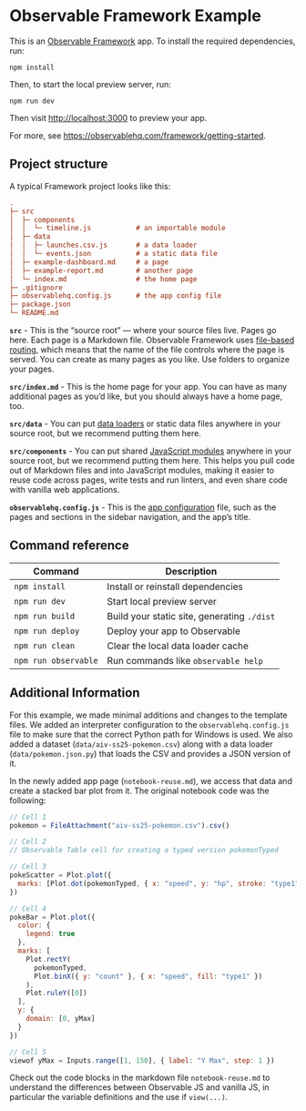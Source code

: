 # Observable Framework Example


This is an [Observable Framework](https://observablehq.com/framework/) app. To install the required dependencies, run:

```
npm install
```

Then, to start the local preview server, run:

```
npm run dev
```

Then visit <http://localhost:3000> to preview your app.

For more, see <https://observablehq.com/framework/getting-started>.

## Project structure

A typical Framework project looks like this:

```ini
.
├─ src
│  ├─ components
│  │  └─ timeline.js           # an importable module
│  ├─ data
│  │  ├─ launches.csv.js       # a data loader
│  │  └─ events.json           # a static data file
│  ├─ example-dashboard.md     # a page
│  ├─ example-report.md        # another page
│  └─ index.md                 # the home page
├─ .gitignore
├─ observablehq.config.js      # the app config file
├─ package.json
└─ README.md
```

**`src`** - This is the “source root” — where your source files live. Pages go here. Each page is a Markdown file. Observable Framework uses [file-based routing](https://observablehq.com/framework/project-structure#routing), which means that the name of the file controls where the page is served. You can create as many pages as you like. Use folders to organize your pages.

**`src/index.md`** - This is the home page for your app. You can have as many additional pages as you’d like, but you should always have a home page, too.

**`src/data`** - You can put [data loaders](https://observablehq.com/framework/data-loaders) or static data files anywhere in your source root, but we recommend putting them here.

**`src/components`** - You can put shared [JavaScript modules](https://observablehq.com/framework/imports) anywhere in your source root, but we recommend putting them here. This helps you pull code out of Markdown files and into JavaScript modules, making it easier to reuse code across pages, write tests and run linters, and even share code with vanilla web applications.

**`observablehq.config.js`** - This is the [app configuration](https://observablehq.com/framework/config) file, such as the pages and sections in the sidebar navigation, and the app’s title.

## Command reference

| Command           | Description                                              |
| ----------------- | -------------------------------------------------------- |
| `npm install`            | Install or reinstall dependencies                        |
| `npm run dev`        | Start local preview server                               |
| `npm run build`      | Build your static site, generating `./dist`              |
| `npm run deploy`     | Deploy your app to Observable                            |
| `npm run clean`      | Clear the local data loader cache                        |
| `npm run observable` | Run commands like `observable help`                      |


## Additional Information

For this example, we made minimal additions and changes to the template files.
We added an interpreter configuration to the `observablehq.config.js` file to make sure that the correct Python path for Windows is used.
We also added a dataset (`data/aiv-ss25-pokemon.csv`) along with a data loader (`data/pokemon.json.py`) that loads the CSV and provides a JSON version of it.

In the newly added app page (`notebook-reuse.md`), we access that data and create a stacked bar plot from it.
The original notebook code was the following:

```js
// Cell 1
pokemon = FileAttachment("aiv-ss25-pokemon.csv").csv()

// Cell 2
// Observable Table cell for creating a typed version pokemonTyped

// Cell 3
pokeScatter = Plot.plot({
  marks: [Plot.dot(pokemonTyped, { x: "speed", y: "hp", stroke: "type1" })]
})

// Cell 4
pokeBar = Plot.plot({
  color: {
    legend: true
  },
  marks: [
    Plot.rectY(
      pokemonTyped,
      Plot.binX({ y: "count" }, { x: "speed", fill: "type1" })
    ),
    Plot.ruleY([0])
  ],
  y: {
    domain: [0, yMax]
  }
})

// Cell 5
viewof yMax = Inputs.range([1, 150], { label: "Y Max", step: 1 })
```

Check out the code blocks in the markdown file `notebook-reuse.md` to understand the differences between Observable JS and vanilla JS, in particular the variable definitions and the use if `view(...)`.
